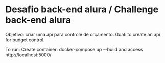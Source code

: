 # Desafio back-end alura / Challenge back-end alura

Objetivo: criar uma api para controle de orçamento.
Goal: to create an api for budget control.


To run:
Create container: docker-compose up --build and access http://localhost:5000/
